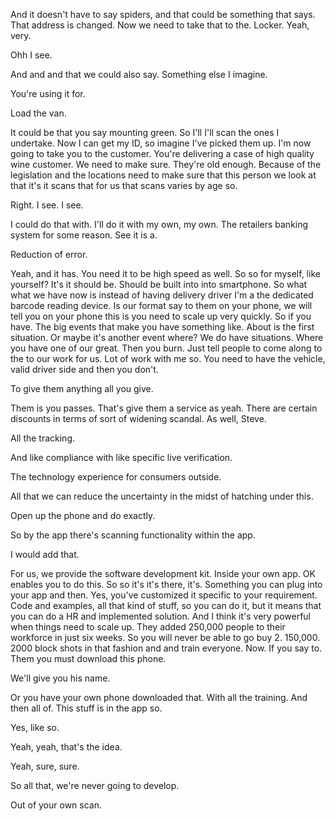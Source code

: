 And it doesn't have to say spiders, and that could be something that says. That address is changed. Now we need to take that to the. Locker. Yeah, very. 

Ohh I see. 

And and and that we could also say. Something else I imagine. 

You're using it for. 

Load the van. 

It could be that you say mounting green. So I'll I'll scan the ones I undertake. Now I can get my ID, so imagine I've picked them up. I'm now going to take you to the customer. You're delivering a case of high quality wine customer. We need to make sure. They're old enough. Because of the legislation and the locations need to make sure that this person we look at that it's it scans that for us that scans varies by age so. 

Right. I see. I see. 

I could do that with. I'll do it with my own, my own. The retailers banking system for some reason. See it is a. 

Reduction of error. 

Yeah, and it has. You need it to be high speed as well. So so for myself, like yourself? It's it should be. Should be built into into smartphone. So what what we have now is instead of having delivery driver I'm a the dedicated barcode reading device. Is our format say to them on your phone, we will tell you on your phone this is you need to scale up very quickly. So if you have. The big events that make you have something like. About is the first situation. Or maybe it's another event where? We do have situations. Where you have one of our great. Then you burn. Just tell people to come along to the to our work for us. Lot of work with me so. You need to have the vehicle, valid driver side and then you don't. 

To give them anything all you give. 

Them is you passes. That's give them a service as yeah. There are certain discounts in terms of sort of widening scandal. As well, Steve. 

All the tracking. 

And like compliance with like specific live verification. 

The technology experience for consumers outside. 

All that we can reduce the uncertainty in the midst of hatching under this. 

Open up the phone and do exactly. 

So by the app there's scanning functionality within the app. 

I would add that. 

For us, we provide the software development kit. Inside your own app. OK enables you to do this. So so it's it's there, it's. Something you can plug into your app and then. Yes, you've customized it specific to your requirement. Code and examples, all that kind of stuff, so you can do it, but it means that you can do a HR and implemented solution. And I think it's very powerful when things need to scale up. They added 250,000 people to their workforce in just six weeks. So you will never be able to go buy 2. 150,000. 2000 block shots in that fashion and and train everyone. Now. If you say to. Them you must download this phone. 

We'll give you his name. 

Or you have your own phone downloaded that. With all the training. And then all of. This stuff is in the app so. 

Yes, like so. 

Yeah, yeah, that's the idea. 

Yeah, sure, sure. 

So all that, we're never going to develop. 

Out of your own scan.
